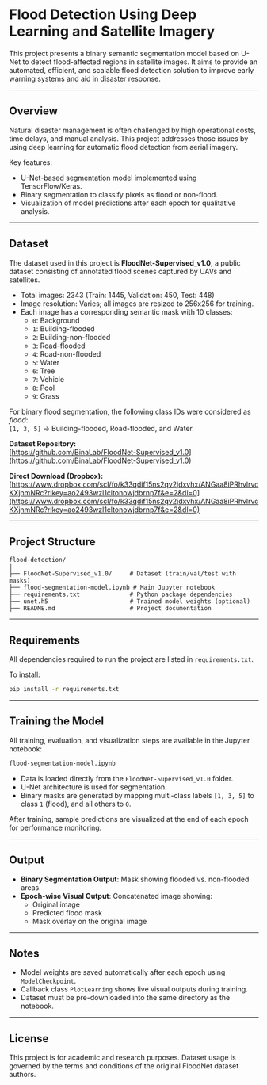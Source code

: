 
# Flood Detection Using Deep Learning and Satellite Imagery

This project presents a binary semantic segmentation model based on U-Net to detect flood-affected regions in satellite images. It aims to provide an automated, efficient, and scalable flood detection solution to improve early warning systems and aid in disaster response.

---

## Overview

Natural disaster management is often challenged by high operational costs, time delays, and manual analysis. This project addresses those issues by using deep learning for automatic flood detection from aerial imagery.

Key features:
- U-Net-based segmentation model implemented using TensorFlow/Keras.
- Binary segmentation to classify pixels as flood or non-flood.
- Visualization of model predictions after each epoch for qualitative analysis.

---

## Dataset

The dataset used in this project is **FloodNet-Supervised_v1.0**, a public dataset consisting of annotated flood scenes captured by UAVs and satellites.

- Total images: 2343 (Train: 1445, Validation: 450, Test: 448)
- Image resolution: Varies; all images are resized to 256x256 for training.
- Each image has a corresponding semantic mask with 10 classes:
  - `0`: Background
  - `1`: Building-flooded
  - `2`: Building-non-flooded
  - `3`: Road-flooded
  - `4`: Road-non-flooded
  - `5`: Water
  - `6`: Tree
  - `7`: Vehicle
  - `8`: Pool
  - `9`: Grass

For binary flood segmentation, the following class IDs were considered as *flood*:  
`[1, 3, 5]` → Building-flooded, Road-flooded, and Water.

**Dataset Repository:**  
[https://github.com/BinaLab/FloodNet-Supervised_v1.0](https://github.com/BinaLab/FloodNet-Supervised_v1.0)

**Direct Download (Dropbox):**  
[https://www.dropbox.com/scl/fo/k33qdif15ns2qv2jdxvhx/ANGaa8iPRhvlrvcKXjnmNRc?rlkey=ao2493wzl1cltonowjdbrnp7f&e=2&dl=0](https://www.dropbox.com/scl/fo/k33qdif15ns2qv2jdxvhx/ANGaa8iPRhvlrvcKXjnmNRc?rlkey=ao2493wzl1cltonowjdbrnp7f&e=2&dl=0)

---

## Project Structure

```
flood-detection/
│
├── FloodNet-Supervised_v1.0/     # Dataset (train/val/test with masks)
├── flood-segmentation-model.ipynb # Main Jupyter notebook
├── requirements.txt              # Python package dependencies
├── unet.h5                       # Trained model weights (optional)
├── README.md                     # Project documentation
```

---

## Requirements

All dependencies required to run the project are listed in `requirements.txt`.

To install:
```bash
pip install -r requirements.txt
```

---

## Training the Model

All training, evaluation, and visualization steps are available in the Jupyter notebook:

```bash
flood-segmentation-model.ipynb
```

- Data is loaded directly from the `FloodNet-Supervised_v1.0` folder.
- U-Net architecture is used for segmentation.
- Binary masks are generated by mapping multi-class labels `[1, 3, 5]` to class `1` (flood), and all others to `0`.

After training, sample predictions are visualized at the end of each epoch for performance monitoring.

---

## Output

- **Binary Segmentation Output**: Mask showing flooded vs. non-flooded areas.
- **Epoch-wise Visual Output**: Concatenated image showing:
  - Original image
  - Predicted flood mask
  - Mask overlay on the original image

---

## Notes

- Model weights are saved automatically after each epoch using `ModelCheckpoint`.
- Callback class `PlotLearning` shows live visual outputs during training.
- Dataset must be pre-downloaded into the same directory as the notebook.

---

## License

This project is for academic and research purposes. Dataset usage is governed by the terms and conditions of the original FloodNet dataset authors.

